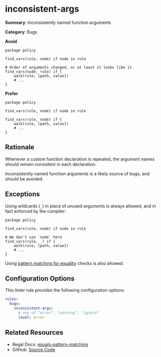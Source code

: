 # inconsistent-args

**Summary**: Inconsistently named function arguments

**Category**: Bugs

**Avoid**
```rego
package policy

find_vars(rule, node) if node in rule

# Order of arguments changed, or at least it looks like it
find_vars(node, rule) if {
    walk(rule, [path, value])
    # ...
}
```

**Prefer**
```rego
package policy

find_vars(rule, node) if node in rule

find_vars(rule, node) if {
    walk(rule, [path, value])
    # ...
}
```

## Rationale

Whenever a custom function declaration is repeated, the argument names should remain consistent in each declaration.

Inconsistently named function arguments is a likely source of bugs, and should be avoided.

## Exceptions

Using wildcards (`_`) in place of unused arguments is always allowed, and in fact enforced by the compiler:

```rego
package policy

find_vars(rule, node) if node in rule

# We don't use `node` here
find_vars(rule, _) if {
    walk(rule, [path, value])
    # ...
}
```

Using [pattern matching for equality](https://openpolicyagent.org/projects/regal/rules/idiomatic/equals-pattern-matching) checks is
also allowed.

## Configuration Options

This linter rule provides the following configuration options:

```yaml
rules:
  bugs:
    inconsistent-args:
      # one of "error", "warning", "ignore"
      level: error
```

## Related Resources

- Regal Docs: [equals-pattern-matching](https://openpolicyagent.org/projects/regal/rules/idiomatic/equals-pattern-matching)
- GitHub: [Source Code](https://github.com/open-policy-agent/regal/blob/main/bundle/regal/rules/bugs/inconsistent-args/inconsistent_args.rego)
